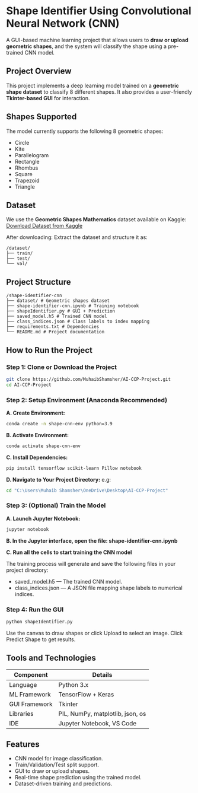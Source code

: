 # Shape Identifier Using Convolutional Neural Network (CNN)

A GUI-based machine learning project that allows users to **draw or upload geometric shapes**, and the system will classify the shape using a pre-trained CNN model.


## Project Overview

This project implements a deep learning model trained on a **geometric shape dataset** to classify 8 different shapes. It also provides a user-friendly **Tkinter-based GUI** for interaction.


## Shapes Supported

The model currently supports the following 8 geometric shapes:

- Circle
- Kite
- Parallelogram
- Rectangle
- Rhombus
- Square
- Trapezoid
- Triangle


## Dataset

We use the **Geometric Shapes Mathematics** dataset available on Kaggle: [Download Dataset from Kaggle](https://www.kaggle.com/datasets/reevald/geometric-shapes-mathematics?resource=download)

After downloading: Extract the dataset and structure it as:
```plaintext
/dataset/
├── train/
├── test/
└── val/
```


## Project Structure
```plaintext
/shape-identifier-cnn
├── dataset/ # Geometric shapes dataset
├── shape-identifier-cnn.ipynb # Training notebook
├── shapeIdentifier.py # GUI + Prediction
├── saved_model.h5 # Trained CNN model
├── class_indices.json # Class labels to index mapping
├── requirements.txt # Dependencies
└── README.md # Project documentation
```

## How to Run the Project

### Step 1: Clone or Download the Project

```bash
git clone https://github.com/MuhaibShamsher/AI-CCP-Project.git
cd AI-CCP-Project
```

### Step 2: Setup Environment (Anaconda Recommended)

**A. Create Environment:**
```bash
conda create -n shape-cnn-env python=3.9
```

**B. Activate Environment:**
```bash
conda activate shape-cnn-env
```

**C. Install Dependencies:**
```bash
pip install tensorflow scikit-learn Pillow notebook
```

**D. Navigate to Your Project Directory:**
e.g:
```bash
cd "C:\Users\Muhaib Shamsher\OneDrive\Desktop\AI-CCP-Project"
```

### Step 3: (Optional) Train the Model

**A. Launch Jupyter Notebook:**
```bash
jupyter notebook
```

**B. In the Jupyter interface, open the file: shape-identifier-cnn.ipynb**

**C. Run all the cells to start training the CNN model**

The training process will generate and save the following files in your project directory:
- saved_model.h5 — The trained CNN model.
- class_indices.json — A JSON file mapping shape labels to numerical indices.


### Step 4: Run the GUI
```bash
python shapeIdentifier.py
```

Use the canvas to draw shapes or click Upload to select an image. Click Predict Shape to get results.


## Tools and Technologies

| Component       | Details                          |
|-----------------|----------------------------------|
| Language        | Python 3.x                       |
| ML Framework    | TensorFlow + Keras               |
| GUI Framework   | Tkinter                          |
| Libraries       | PIL, NumPy, matplotlib, json, os |
| IDE             | Jupyter Notebook, VS Code        |


## Features

- CNN model for image classification.
- Train/Validation/Test split support.
- GUI to draw or upload shapes.
- Real-time shape prediction using the trained model.
- Dataset-driven training and predictions.


